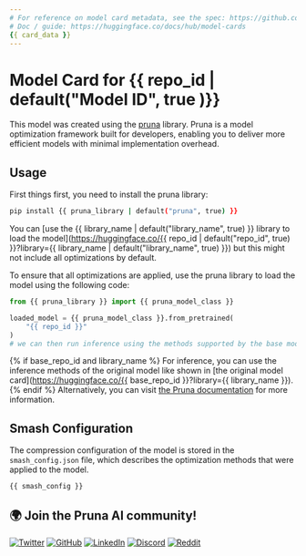 ```yaml
---
# For reference on model card metadata, see the spec: https://github.com/huggingface/hub-docs/blob/main/modelcard.md?plain=1
# Doc / guide: https://huggingface.co/docs/hub/model-cards
{{ card_data }}
---
```


# Model Card for {{ repo_id | default("Model ID", true )}}

This model was created using the [pruna](https://github.com/PrunaAI/pruna) library. Pruna is a model optimization framework built for developers, enabling you to deliver more efficient models with minimal implementation overhead.

## Usage

First things first, you need to install the pruna library:

```bash
pip install {{ pruna_library | default("pruna", true) }}
```

You can [use the {{ library_name | default("library_name", true) }} library to load the model](https://huggingface.co/{{ repo_id | default("repo_id", true) }}?library={{ library_name | default("library_name", true) }}) but this might not include all optimizations by default.

To ensure that all optimizations are applied, use the pruna library to load the model using the following code:

```python
from {{ pruna_library }} import {{ pruna_model_class }}

loaded_model = {{ pruna_model_class }}.from_pretrained(
    "{{ repo_id }}"
)
# we can then run inference using the methods supported by the base model
```

{% if base_repo_id and library_name %}
For inference, you can use the inference methods of the original model like shown in [the original model card](https://huggingface.co/{{ base_repo_id }}?library={{ library_name }}).
{% endif %} Alternatively, you can visit [the Pruna documentation](https://pruna.readthedocs.io/en/latest/index.html) for more information.

## Smash Configuration

The compression configuration of the model is stored in the `smash_config.json` file, which describes the optimization methods that were applied to the model.

```bash
{{ smash_config }}
```

## 🌍 Join the Pruna AI community!

[![Twitter](https://img.shields.io/twitter/follow/PrunaAI?style=social)](https://twitter.com/PrunaAI)
[![GitHub](https://img.shields.io/github/followers/PrunaAI?label=Follow%20%40PrunaAI&style=social)](https://github.com/PrunaAI)
[![LinkedIn](https://img.shields.io/badge/LinkedIn-Connect-blue)](https://www.linkedin.com/company/93832878/admin/feed/posts/?feedType=following)
[![Discord](https://img.shields.io/badge/Discord-Join%20Us-blue?style=social&logo=discord)](https://discord.com/invite/rskEr4BZJx)
[![Reddit](https://img.shields.io/reddit/subreddit-subscribers/PrunaAI?style=social)](https://www.reddit.com/r/PrunaAI/)
